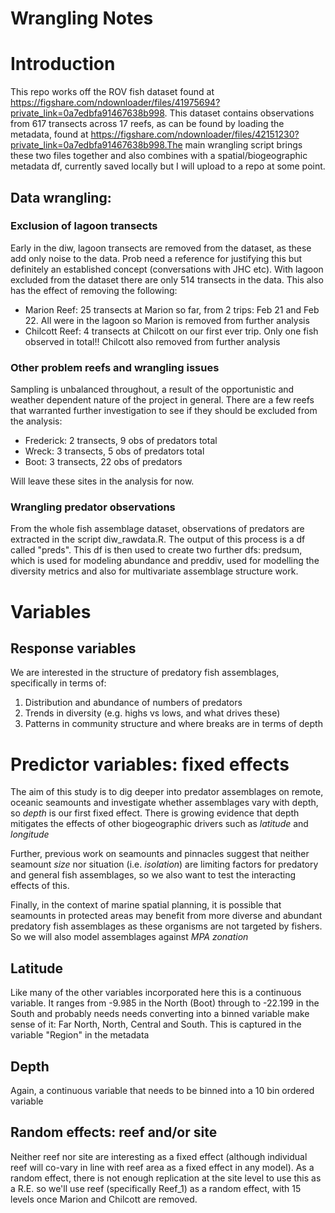 # Wrangling Notes


# Introduction
This repo works off the ROV fish dataset found at https://figshare.com/ndownloader/files/41975694?private_link=0a7edbfa91467638b998. This dataset contains observations from 617 transects across 17 reefs, as can be found by loading the metadata, found at https://figshare.com/ndownloader/files/42151230?private_link=0a7edbfa91467638b998.The main wrangling script brings these two files together and also combines with a spatial/biogeographic metadata df, currently saved locally but I will upload to a repo at some point.


## Data wrangling:

### Exclusion of lagoon transects
Early in the diw, lagoon transects are removed from the dataset, as these add only noise to the data. Prob need a reference for justifying this but definitely an established concept (conversations with JHC etc). With lagoon excluded from the dataset there are only 514 transects in the data. This also has the effect of removing the following:

- Marion Reef: 25 transects at Marion so far, from 2 trips: Feb 21 and Feb 22. All were in the lagoon so Marion is removed from further analysis
- Chilcott Reef: 4 transects at Chilcott on our first ever trip. Only one fish observed in total!! Chilcott also removed from further analysis

### Other problem reefs and wrangling issues
Sampling is unbalanced throughout, a result of the opportunistic and weather dependent nature of the project in general. There are a few reefs that warranted further investigation to see if they should be excluded from the analysis:

- Frederick: 2 transects, 9 obs of predators total
- Wreck: 3 transects, 5 obs of predators total
- Boot: 3 transects, 22 obs of predators

Will leave these sites in the analysis for now.

### Wrangling predator observations
From the whole fish assemblage dataset, observations of predators are extracted in the script diw_rawdata.R. The output of this process is a df called "preds". This df is then used to create two further dfs: predsum, which is used for modeling abundance and preddiv, used for modelling the diversity metrics and also for multivariate assemblage structure work.


# Variables

## Response variables
We are interested in the structure of predatory fish assemblages, specifically in terms of:
1. Distribution and abundance of numbers of predators
2. Trends in diversity (e.g. highs vs lows, and what drives these)
3. Patterns in community structure and where breaks are in terms of depth

# Predictor variables: fixed effects
The aim of this study is to dig deeper into predator assemblages on remote, oceanic seamounts and investigate whether assemblages vary with depth, so *depth* is our first fixed effect. There is growing evidence that depth mitigates the effects of other biogeographic drivers such as *latitude* and *longitude*

Further, previous work on seamounts and pinnacles suggest that neither seamount *size* nor situation (i.e. *isolation*) are limiting factors for predatory and general fish assemblages, so we also want to test the interacting effects of this.

Finally, in the context of marine spatial planning, it is possible that seamounts in protected areas may benefit from more diverse and abundant predatory fish assemblages as these organisms are not targeted by fishers. So we will also model assemblages against *MPA zonation*


## Latitude
Like many of the other variables incorporated here this is a continuous variable. It ranges from -9.985 in the North (Boot) through to -22.199 in the South and probably needs needs converting into a binned variable make sense of it: Far North, North, Central and South. This is captured in the variable "Region" in the metadata


## Depth
Again, a continuous variable that needs to be binned into a 10 bin ordered variable


## Random effects: reef and/or site
Neither reef nor site are interesting as a fixed effect (although individual reef will co-vary in line with reef area as a fixed effect in any model). As a random effect, there is not enough replication at the site level to use this as a R.E. so we'll use reef (specifically Reef_1) as a random effect, with 15 levels once Marion and Chilcott are removed.






